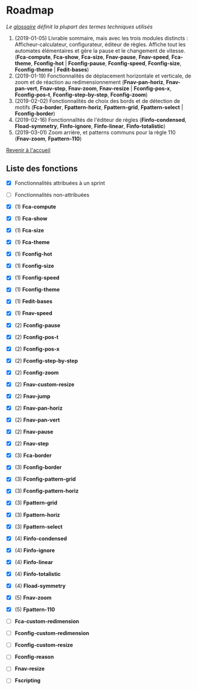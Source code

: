# Roadmap

_Le [glossaire](./glossaire.md) définit la plupart des termes techniques utilisés_

1. (2019-01-05) Livrable sommaire, mais avec les trois modules distincts : Afficheur-calculateur, configurateur, éditeur de règles. Affiche tout les automates élémentaires et gère la pause et le changement de vitesse.
   (**Fca-compute**, **Fca-show**, **Fca-size**, **Fnav-pause**, **Fnav-speed**, **Fca-theme**, **Fconfig-hot** | **Fconfig-pause**, **Fconfig-speed**, **Fconfig-size**, **Fconfig-theme** | **Fedit-bases**)
2. (2019-01-19) Fonctionnalités de déplacement horizontale et verticale, de zoom et de réaction au redimensionnement (**Fnav-pan-horiz**, **Fnav-pan-vert**, **Fnav-step**, **Fnav-zoom**, **Fnav-resize** | **Fconfig-pos-x**, **Fconfig-pos-t**, **Fconfig-step-by-step**, **Fconfig-zoom**)
3. (2019-02-02) Fonctionnalités de choix des bords et de détection de motifs (**Fca-border**, **Fpattern-horiz**, **Fpattern-grid**, **Fpattern-select** | **Fconfig-border**)
4. (2019-02-16) Fonctionnalités de l'éditeur de règles (**Finfo-condensed**, **Fload-symmetry**, **Finfo-ignore**, **Finfo-linear**, **Finfo-totalistic**)
5. (2019-03-01) Zoom arrière, et patterns communs pour la règle 110 (**Fnav-zoom**, **Fpattern-110**)

[Revenir à l'accueil](.)

## Liste des fonctions

- [x] Fonctionnalités attribuées à un sprint
- [ ] Fonctionnalités non-attribuées

- [x] (1) **Fca-compute**
- [x] (1) **Fca-show**
- [x] (1) **Fca-size**
- [x] (1) **Fca-theme**
- [x] (1) **Fconfig-hot**
- [x] (1) **Fconfig-size**
- [x] (1) **Fconfig-speed**
- [x] (1) **Fconfig-theme**
- [x] (1) **Fedit-bases**
- [x] (1) **Fnav-speed**
- [x] (2) **Fconfig-pause**
- [x] (2) **Fconfig-pos-t**
- [x] (2) **Fconfig-pos-x**
- [x] (2) **Fconfig-step-by-step**
- [x] (2) **Fconfig-zoom**
- [x] (2) **Fnav-custom-resize**
- [x] (2) **Fnav-jump**
- [x] (2) **Fnav-pan-horiz**
- [x] (2) **Fnav-pan-vert**
- [x] (2) **Fnav-pause**
- [x] (2) **Fnav-step**
- [x] (3) **Fca-border**
- [x] (3) **Fconfig-border**
- [x] (3) **Fconfig-pattern-grid**
- [x] (3) **Fconfig-pattern-horiz**
- [x] (3) **Fpattern-grid**
- [x] (3) **Fpattern-horiz**
- [x] (3) **Fpattern-select**
- [x] (4) **Finfo-condensed**
- [x] (4) **Finfo-ignore**
- [x] (4) **Finfo-linear**
- [x] (4) **Finfo-totalistic**
- [x] (4) **Fload-symmetry**
- [x] (5) **Fnav-zoom**
- [x] (5) **Fpattern-110**
- [ ] **Fca-custom-redimension**
- [ ] **Fconfig-custom-redimension**
- [ ] **Fconfig-custom-resize**
- [ ] **Fconfig-reason**
- [ ] **Fnav-resize**
- [ ] **Fscripting**
